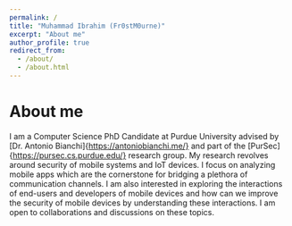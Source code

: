 ```yaml
---
permalink: /
title: "Muhammad Ibrahim (Fr0stM0urne)"
excerpt: "About me"
author_profile: true
redirect_from: 
  - /about/
  - /about.html
---
```


About me
====
I am a Computer Science PhD Candidate at Purdue University advised by [Dr. Antonio Bianchi]{https://antoniobianchi.me/} and part of the [PurSec]{https://pursec.cs.purdue.edu/} research group. My research revolves around security of mobile systems and IoT devices. I focus on analyzing mobile apps which are the cornerstone for bridging a plethora of communication channels. I am also interested in exploring the interactions of end-users and developers of mobile devices and how can we improve the security of mobile devices by understanding these interactions. I am open to collaborations and discussions on these topics.